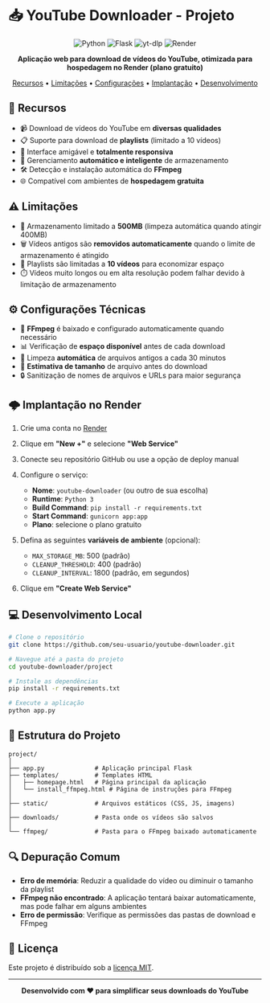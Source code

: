 # 📥 YouTube Downloader - Projeto

<div align="center">
  
![Python](https://img.shields.io/badge/Python-3.6+-blue.svg)
![Flask](https://img.shields.io/badge/Flask-2.0+-green.svg)
![yt-dlp](https://img.shields.io/badge/yt--dlp-Latest-red.svg)
![Render](https://img.shields.io/badge/Render-Compatible-blueviolet.svg)

**Aplicação web para download de vídeos do YouTube, otimizada para hospedagem no Render (plano gratuito)**

[Recursos](#-recursos) • 
[Limitações](#-limitações) • 
[Configurações](#-configurações-técnicas) • 
[Implantação](#-implantação-no-render) • 
[Desenvolvimento](#-desenvolvimento-local)

</div>

## 🚀 Recursos

- 📹 Download de vídeos do YouTube em **diversas qualidades**
- 📋 Suporte para download de **playlists** (limitado a 10 vídeos)
- 🎨 Interface amigável e **totalmente responsiva**
- 💾 Gerenciamento **automático e inteligente** de armazenamento
- 🛠️ Detecção e instalação automática do **FFmpeg**
- 🌐 Compatível com ambientes de **hospedagem gratuita**

## ⚠️ Limitações

- 💽 Armazenamento limitado a **500MB** (limpeza automática quando atingir 400MB)
- 🗑️ Vídeos antigos são **removidos automaticamente** quando o limite de armazenamento é atingido
- 📑 Playlists são limitadas a **10 vídeos** para economizar espaço
- ⏱️ Vídeos muito longos ou em alta resolução podem falhar devido à limitação de armazenamento

## ⚙️ Configurações Técnicas

- 🔄 **FFmpeg** é baixado e configurado automaticamente quando necessário
- 📊 Verificação de **espaço disponível** antes de cada download
- 🧹 Limpeza **automática** de arquivos antigos a cada 30 minutos
- 📏 **Estimativa de tamanho** de arquivo antes do download
- 🔒 Sanitização de nomes de arquivos e URLs para maior segurança

## 🌩️ Implantação no Render

1. Crie uma conta no [Render](https://render.com/)
2. Clique em **"New +"** e selecione **"Web Service"**
3. Conecte seu repositório GitHub ou use a opção de deploy manual
4. Configure o serviço:
   - **Nome**: `youtube-downloader` (ou outro de sua escolha)
   - **Runtime**: `Python 3`
   - **Build Command**: `pip install -r requirements.txt`
   - **Start Command**: `gunicorn app:app`
   - **Plano**: selecione o plano gratuito

5. Defina as seguintes **variáveis de ambiente** (opcional):
   - `MAX_STORAGE_MB`: 500 (padrão)
   - `CLEANUP_THRESHOLD`: 400 (padrão)
   - `CLEANUP_INTERVAL`: 1800 (padrão, em segundos)

6. Clique em **"Create Web Service"**

## 💻 Desenvolvimento Local

```bash
# Clone o repositório
git clone https://github.com/seu-usuario/youtube-downloader.git

# Navegue até a pasta do projeto
cd youtube-downloader/project

# Instale as dependências
pip install -r requirements.txt

# Execute a aplicação
python app.py
```

## 🔧 Estrutura do Projeto

```
project/
│
├── app.py              # Aplicação principal Flask
├── templates/          # Templates HTML
│   ├── homepage.html   # Página principal da aplicação
│   └── install_ffmpeg.html # Página de instruções para FFmpeg
│
├── static/             # Arquivos estáticos (CSS, JS, imagens)
│
├── downloads/          # Pasta onde os vídeos são salvos
│
└── ffmpeg/             # Pasta para o FFmpeg baixado automaticamente
```

## 🔍 Depuração Comum

- **Erro de memória**: Reduzir a qualidade do vídeo ou diminuir o tamanho da playlist
- **FFmpeg não encontrado**: A aplicação tentará baixar automaticamente, mas pode falhar em alguns ambientes
- **Erro de permissão**: Verifique as permissões das pastas de download e FFmpeg

## 📜 Licença

Este projeto é distribuído sob a [licença MIT](../LICENSE).

---

<div align="center">
  
**Desenvolvido com ❤️ para simplificar seus downloads do YouTube**

</div> 